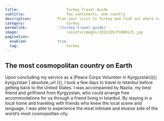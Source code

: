 ```yaml
---
title:						Turkey Travel Guide
subtitle:					Two continents, one country
description:			Plan your visit to Turkey and find out where to go and what to do in Turkey. Read about itineraries, activities, places to stay and travel essentials.
category:					turkey
permalink: 				'/turkey-travel-guide/'
image:						/assets/images/2013/05/P1080125.jpg
pagination: 
  enabled: 				true
  tag: 						turkey
---
```


## The most cosmopolitan country on Earth

Upon concluding my service as a [Peace Corps Volunteer in Kyrgyzstan]({{ kyrgyzstan | absolute_url }}), I took a few days to travel to Istanbul before getting back to the United States. I was accompanied by Naziia, my best friend and girlfriend from Kyrgyzstan, who could arrange free accommodations for us through a friend living in Istanbul. By staying in a local home and traveling with friends who knew the local scene and language, I was able to experience the most intimate and elusive side of the world’s most cosmopolitan city. 
